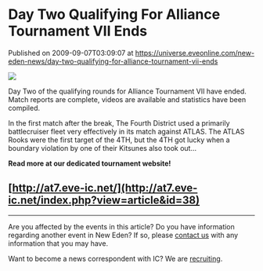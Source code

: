 # Day Two Qualifying For Alliance Tournament VII Ends
Published on 2009-09-07T03:09:07 at https://universe.eveonline.com/new-eden-news/day-two-qualifying-for-alliance-tournament-vii-ends

![](http://www.eve-ic.net/media/assets/icarticlebanner.png)  
  
Day Two of the qualifying rounds for Alliance Tournament VII have ended. Match reports are complete, videos are available and statistics have been compiled.  
  
In the first match after the break, The Fourth District used a primarily battlecruiser fleet very effectively in its match against ATLAS. The ATLAS Rooks were the first target of the 4TH, but the 4TH got lucky when a boundary violation by one of their Kitsunes also took out...  
  
 **Read more at our dedicated tournament website!**

## [http://at7.eve-ic.net/](http://at7.eve-ic.net/index.php?view=article&id=38)

 

* * *

Are you affected by the events in this article? Do you have information regarding another event in New Eden? If so, please [contact us](http://myeve.eve-online.com/news.asp?a=submitrp) with any information that you may have.  
  
Want to become a news correspondent with IC? We are [recruiting](http://www.eveonline.com/isd.asp).

